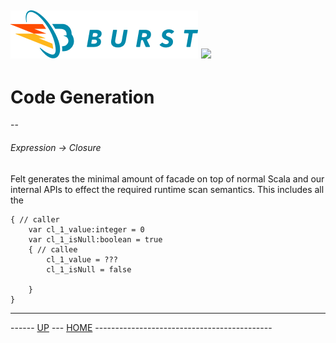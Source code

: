 ![Burst](../../../doc/burst_small.png "") ![](../hydra_small.png "")
--


# Code Generation
--

###### Expression -> Closure

Felt generates the minimal amount of facade on top of normal Scala and our internal APIs to effect
the required runtime scan semantics. This includes all the 


    { // caller
        var cl_1_value:integer = 0
        var cl_1_isNull:boolean = true
        { // callee
            cl_1_value = ???
            cl_1_isNull = false
        
        }
    }

---
------ [UP](../readme.md) ---  [HOME](../../readme.md) --------------------------------------------
